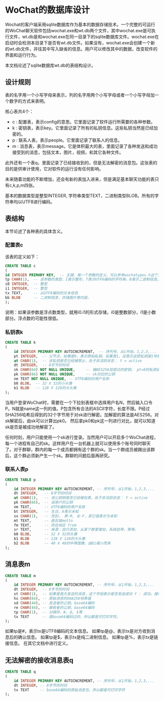 # WoChat的数据库设计

Wochat的客户端采用sqlite数据库作为基本的数据存储技术。一个完整的可运行的WoChat聊天软件包括wochat.exe和wt.db两个文件，其中wochat.exe是可执行文件，wt.db是和wochat.exe在同一目录下的sqlite数据库文件。wochat.exe在启动时会检测本目录下是否有wt.db文件。如果没有，wochat.exe会创建一个新的wt.db文件，并往其中写入缺省的信息。用户可以修改其中的数据，改变软件的界面和运行行为。

本文档论述了sqlite数据库wt.db的表结构设计。

## 设计规则

表的名字用一个小写字母来表示，列的名字用两个小写字母或者一个小写字母加一个数字的方式来表明。

核心表共4个：
- c : 配置表，表示config的意思。它里面记录了软件运行所需要的各种参数。
- k : 密钥表，表示key。它里面记录了所有的私钥信息。这些私钥当然是已经加密的。
- p : 联系人表，表示people。它里面记录了联系人的信息。
- m : 消息表，表示message。它是体积最大的表，里面记录了各种发送和成功接受到的消息，包括文本，图片，视频，和其它各种文件。

此外还有一个表q，里面记录了已经接收到的，但是无法解密的消息包。这张表的目的是供审计使用，它对软件的运行没有任何影响。

未来随着功能的不断增加，还会有新的表加入进来，但是满足基本聊天功能的表只有c,k,p,m四张。

基本的数据类型是整型INTEGER, 字符串类型TEXT，二进制类型BLOB。所有的字符串均以UTF8进行编码。

## 表结构

本节论述了各种表的具体含义。

### 配置表c

该表的定义如下：
```sql
CREATE TABLE c
(
id INTEGER PRIMARY KEY,  -- 主键，每一个参数的定义，可以参考wochatypes.h这个文件中的WT_PARAM_xxxx的定义
tp CHAR(1),  -- 该参数的类型，I表示整形，T表示UTF8编码的字符串，B表示二进制信息。 F表示浮点数。
i0 INTEGER,  -- 整型
i1 INTEGER,  -- 整型
tx TEXT,     -- 以UTF8编码的文本信息
bb BLOB      -- 二进制信息，存储图片等内容。
);
```

说明：如果该参数是浮点数类型，就用i0.i1的形式存储，i0是整数部分，i1是小数部分。浮点数的可能性很低。

### 私钥表k
```sql
CREATE TABLE k
(
	id INTEGER PRIMARY KEY AUTOINCREMENT,  -- 序列号，从1开始，1,2,3,...
	pt INTEGER,  -- 父节点，如果是0，表示原始私钥。如果是1，这表示这把私钥是1号私钥加密的
	at CHAR(1),  -- 该私钥是否已经被禁止，处于非活跃状态： Y = active
	dt INTEGER,  -- 8字节的时间
	sk CHAR(64) NOT NULL UNIQUE,     -- 被AES256加密过的密钥。 pt=0的私钥由口令加密，pt为非0的，有对应的私钥加密
	pk CHAR(66) NOT NULL UNIQUE,     -- sk对应的公钥
	nm TEXT NOT NULL UNIQUE, -- UTF8编码的用户名称
	b0 BLOB,  -- 32 X 32的小头像
	b1 BLOB   -- 128 X 128的大头像
);
```

当用户登录WoChat时，需要在一个下拉别表框中选择用户名N，然后输入口令P。N就是name这一列的值。P包含所有合法的ASCII字符，长度不限。P经过SHA256哈希后得到的32个字节用于对sk进行解密。加解密的算法是AES256。对sk解密后，由sk可以计算出pk0。 然后拿pk0和pk这一列进行对比，就可以知道sk是否是被成功地解密了。

任何时刻，用户只能使用一个sk进行登录。当然用户可以开启多个WoChat进程，每一个进程有自己的sk。这样用户在一台机器上就可以使用多个账号同时聊天了。对于群聊，群内的每一个成员都拥有这个群的sk。当一个群成员被踢出该群后，这个群必须新产生一个sk。群聊的问题后面再研究。


### 联系人表p
```sql
CREATE TABLE p
(
	id INTEGER PRIMARY KEY AUTOINCREMENT, -- 序列号，从1开始，1,2,3,...
	dt INTEGER,   -- 8字节的时间
	at CHAR(1),   -- 该公钥钥是否已经被拉黑，处于非活跃状态： Y = active
	pk CHAR(66),  -- 该用户的公钥
	nm TEXT,      -- UTF8编码的用户名称
	bt INTEGER,   -- 生日，0表示未知
	sx CHAR(1),   -- 性别， 男-M, 女-F，其它值表示为未知
    mt TEXT,      -- 座右铭motto
    fm TEXT,      -- 所在地区 from
    sr TEXT,      -- 来源：自行添加，从某个群里增加，系统自带，等等。
	b0 BLOB,      -- 32 X 32的头像
	b1 BLOB       -- 128 X 128的大头像
	b2 BLOB       -- 40 X 40的中等图像，由b1缩小而来
);
```

## 消息表m
```sql
CREATE TABLE m
(
	id INTEGER PRIMARY KEY AUTOINCREMENT, -- 序列号，从1开始，1,2,3,...
	dt INTEGER,  -- 8字节的时间
	st CHAR(1),  -- 如果是我方发送的消息，这个字段表示是否发送成功 Y - 成功。接收的消息，这个字段没有意义
	hs CHAR(64), -- 原始消息的SHA256哈希值
	sd CHAR(44), -- 发送者的公钥，base64编码
	re CHAR(44), -- 接收者的公钥，base64编码
	tp CHAR(1),  -- 分隔符，#, @, $等
	tx TEXT      -- 是base64编码过的，所以都是可打印字符。
);
```

如果tp是#，表示tx是UTF8编码的文本信息。
如果tp是@，表示tx是对方收到消息后的确认信息。
如果tp是$，表示tx是纯二进制信息。
如果tp是%，表示tx是链接信息。 在其它文档中进行定义。


## 无法解密的接收消息表q
```sql
CREATE TABLE q
(
	id INTEGER PRIMARY KEY AUTOINCREMENT, -- 序列号，从1开始，1,2,3,...
	dt INTEGER, -- 8字节的时间
	tx TEXT     -- base64编码的原始消息包，所以都是可打印字符
);
```


